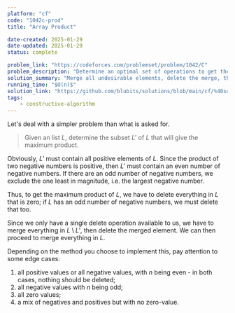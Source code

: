 ```yaml
---
platform: "cf"
code: "1042c-prod"
title: "Array Product"

date-created: 2025-01-29
date-updated: 2025-01-29
status: complete

problem_link: "https://codeforces.com/problemset/problem/1042/C"
problem_description: "Determine an optimal set of operations to get the maximum product."
solution_summary: "Merge all undesirable elements, delete the merge, then merge the rest."
running_time: "$O(n)$"
solution_link: "https://github.com/blubits/solutions/blob/main/cf/%40solved/1042c-prod/prod.cpp"
tags:
    - constructive-algorithm
---
```


Let's deal with a simpler problem than what is asked for.

> Given an list $L$, determine the subset $L'$ of $L$ that will give the maximum product.

Obviously, $L'$ must contain all positive elements of $L$. Since the product of two negative numbers is positive, then $L'$ must contain an even number of negative numbers. If there are an odd number of negative numbers, we exclude the one least in magnitude, i.e. the largest negative number.

Thus, to get the maximum product of $L$, we have to delete everything in $L$ that is zero; if $L$ has an odd number of negative numbers, we must delete that too.

Since we only have a single delete operation available to us, we have to merge everything in $L \setminus L'$, then delete the merged element. We can then proceed to merge everything in $L$.

Depending on the method you choose to implement this, pay attention to some edge cases:
1. all positive values or all negative values, with $n$ being even - in both cases, nothing should be deleted;
2. all negative values with $n$ being odd;
3. all zero values;
4. a mix of negatives and positives but with no zero-value.
